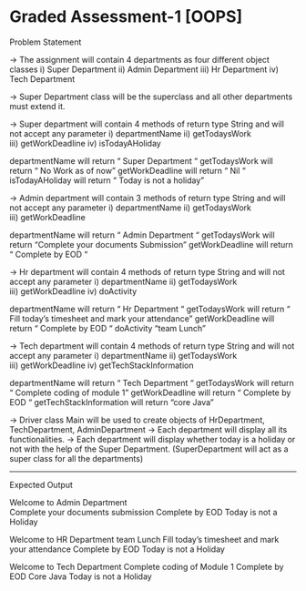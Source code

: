 # Graded Assessment-1 [OOPS]

Problem Statement

→ The assignment will contain 4 departments as four different object classes
                i) Super Department
               ii) Admin Department
               iii) Hr Department
               iv) Tech Department

→ Super Department class will be the superclass and all other departments must extend it.

→ Super department will contain 4 methods of return type String and will not accept any parameter
               i)  departmentName 
              ii)  getTodaysWork  
              iii) getWorkDeadline
              iv) isTodayAHoliday

departmentName will return “ Super Department “
getTodaysWork will return  “ No Work as of now”
getWorkDeadline will return “ Nil “
isTodayAHoliday will return “ Today is not a holiday”

→ Admin department will contain 3 methods of return type String and will not accept any parameter
               i)  departmentName 
              ii)  getTodaysWork  
              iii) getWorkDeadline
              
departmentName will return “ Admin Department “
getTodaysWork will return “Complete your documents Submission”
getWorkDeadline will return “ Complete by EOD “


→ Hr department will contain 4 methods of return type String and will not accept any parameter
               i)  departmentName 
              ii)  getTodaysWork  
              iii) getWorkDeadline
              iv) doActivity

departmentName will return “ Hr Department “
getTodaysWork will return  “ Fill today’s timesheet and mark your attendance”
getWorkDeadline will return “ Complete by EOD “
doActivity “team Lunch”

→ Tech department will contain 4 methods of return type String and will not accept any parameter
               i)  departmentName 
              ii)  getTodaysWork  
              iii) getWorkDeadline
              iv) getTechStackInformation

departmentName will return “ Tech Department “
getTodaysWork will return  “ Complete coding of module 1”
getWorkDeadline will return “ Complete by EOD “
getTechStackInformation will return “core Java”

→ Driver class Main will be used to create objects of HrDepartment, TechDepartment, AdminDepartment
→ Each department will display all its functionalities.
→ Each department  will display whether today is a holiday or not with the help of the Super Department. (SuperDepartment will act as a super class for all the departments)


----------------------------------------------------------------------------------------------------------------


Expected Output

Welcome to Admin Department
<br />Complete your documents submission
Complete by EOD 
Today is not a Holiday

 Welcome to HR Department
team Lunch
Fill today’s timesheet and mark your attendance
Complete by EOD 
Today is not a Holiday


 Welcome to Tech Department
Complete coding of Module 1
Complete by EOD 
 Core Java 
Today is not a Holiday
